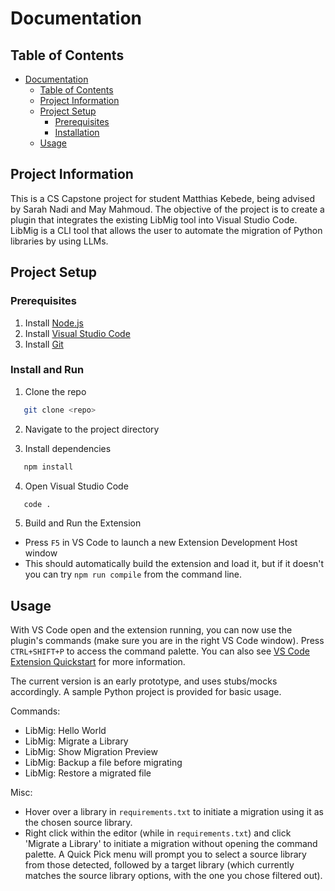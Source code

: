 # Documentation

## Table of Contents

- [Documentation](#documentation)
  - [Table of Contents](#table-of-contents)
  - [Project Information](#project-information)
  - [Project Setup](#project-setup)
    - [Prerequisites](#prerequisites)
    - [Installation](#install-and-run)
  - [Usage](#usage)

## Project Information

This is a CS Capstone project for student Matthias Kebede, being advised by Sarah Nadi and May Mahmoud. The objective of the project is to create a plugin that integrates the existing LibMig tool into Visual Studio Code. LibMig is a CLI tool that allows the user to automate the migration of Python libraries by using LLMs.

## Project Setup

### Prerequisites
1. Install [Node.js](https://nodejs.org/en/download)
2. Install [Visual Studio Code](https://code.visualstudio.com/download)
3. Install [Git](https://git-scm.com/downloads)

### Install and Run
1. Clone the repo

```bash
   git clone <repo>
```

2. Navigate to the project directory

3. Install dependencies

```bash
   npm install
```

4. Open Visual Studio Code

```bash
   code .
```

5. Build and Run the Extension
  - Press `F5` in VS Code to launch a new Extension Development Host window
  - This should automatically build the extension and load it, but if it doesn't you can try `npm run compile` from the command line.

## Usage

With VS Code open and the extension running, you can now use the plugin's commands (make sure you are in the right VS Code window). Press `CTRL+SHIFT+P` to access the command palette. You can also see [VS Code Extension Quickstart](./vsc-extension-quickstart.md) for more information.

The current version is an early prototype, and uses stubs/mocks accordingly. A sample Python project is provided for basic usage.

Commands:
- LibMig: Hello World
- LibMig: Migrate a Library
- LibMig: Show Migration Preview
- LibMig: Backup a file before migrating
- LibMig: Restore a migrated file

Misc:
- Hover over a library in `requirements.txt` to initiate a migration using it as the chosen source library.
- Right click within the editor (while in `requirements.txt`) and click 'Migrate a Library' to initiate a migration without opening the command palette. A Quick Pick menu will prompt you to select a source library from those detected, followed by a target library (which currently matches the source library options, with the one you chose filtered out).